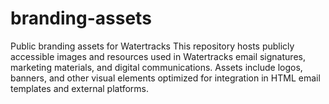 # branding-assets
Public branding assets for Watertracks This repository hosts publicly accessible images and resources used in Watertracks email signatures, marketing materials, and digital communications. Assets include logos, banners, and other visual elements optimized for integration in HTML email templates and external platforms.
